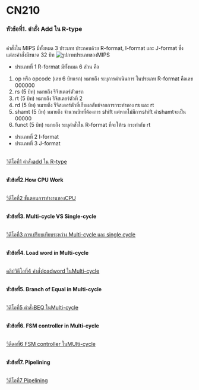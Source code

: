 #                                                              CN210

### หัวข้อที่1. คำสั่ง Add ใน R-type
<br>คำสั่งใน MIPS มีทั้งหมด 3 ประเภท ประกอบด้วย R-format, I-format และ J-format ซึ่งแต่ละคำสั่งมีขนาด 32 บิท 
![รูปภาพประเภทของMIPS](https://www.researchgate.net/profile/Yul_Chu/publication/228942202/figure/fig2/AS:669511661412368@1536635427816/Instruction-formats-for-MIPS-architecture-1.png)
* ประเภทที่ 1  R-format  มีทั้งหมด 6 ส่วน คือ
1. op หรือ opcode (เลข 6 บิทแรก) หมายถึง ระบุการดำเนินการ ในประเภท R-format คือเลข 000000 
2. rs (5 บิท) หมายถึง รีจิสเตอร์ตัวแรก
3. rt (5 บิท) หมายถึง รีจิสเตอร์ตัวที่ 2
4. rd (5 บิท) หมายถึง รีจิสเตอร์ตัวที่เก็บผลลัพธ์จากการกระทำของ rs และ rt
5. shamt (5 บิท) หมายถึง จำนวนบิทที่ต้องการ shift แต่หากไม่มีการshift ค่าshamtจะเป็น 00000
6. funct (5 บิท) หมายถึง ระบุคำสั่งใน R-format ที่จะให้rs กระทำกับ rt
* ประเภทที่ 2  I-format
* ประเภทที่ 3  J-format

<br>[วิดีโอที่1 คำสั่งadd ใน R-type](https://youtu.be/pT1bIVJNtd4)

<br>**หัวข้อที่2.How CPU Work**

<br>[วิดีโอที่2 ขั้นตอนการทำงานของCPU](https://youtu.be/X4YcjFMqclM)

<br>**หัวข้อที่3. Multi-cycle VS Single-cycle**

<br>[วิดีโอที่3 การเปรียบเทียบระหว่าง Multi-cycle และ single cycle](https://youtu.be/f6bQtnDyrzQ)

<br>**หัวข้อที่4. Load word in Multi-cycle**

<br>[คลิปวิดีโอที่4 คำสั่งloadword ในMulti-cycle](https://youtu.be/DK0LAkcEjHc)

<br>**หัวข้อที่5. Branch of Equal in Multi-cycle**

<br>[วิดีโอที่5 คำสั่งBEQ ในMulti-cycle](https://youtu.be/Eh2OFieFIFA)

<br>**หัวข้อที่6. FSM controller in Multi-cycle**

<br>[วิดีดอที่6 FSM controller ในMUlti-cycle](https://youtu.be/zDQW-HyqBxg)

<br>**หัวข้อที่7. Pipelining**

<br>[วิดีโอที่7 Pipelining](https://youtu.be/3Bm1NIazgtc)
